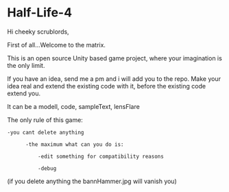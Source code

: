 # Half-Life-4

Hi cheeky scrublords,

First of all...Welcome to the matrix.

This is an open source Unity based game project, where your imagination is the only limit.

If you have an idea, send me a pm and i will add you to the repo.
Make your idea real and extend the existing code with it, before the existing code extend you.

It can be a modell, code, sampleText, lensFlare

The only rule of this game:

    -you cant delete anything

          -the maximum what can you do is: 

              -edit something for compatibility reasons

              -debug
            
  (if you delete anything the bannHammer.jpg will vanish you)
  
